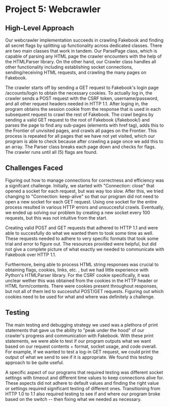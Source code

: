 # Project 5: Webcrawler

## High-Level Approach

Our webcrawler implementation succeeds in crawling Fakebook and finding all secret flags by splitting up functionality across dedicated classes. There are two main classes that work in tandem. Our ParsePage class, which is capable of parsing any HTML page the crawler encounters with the help of the HTMLParser library. On the other hand, our Crawler class handles all other functionality including establishing socket connections, sending/receiving HTML requests, and crawling the many pages on Fakebook.

The crawler starts off by sending a GET request to Fakebook's login page /accounts/login to obtain the necessary cookies. To actually log in, the crawler sends a POST request with the CSRF token, username/password, and all other request headers needed in HTTP 1.1. After loging in, the program obtains the session cookie from the response that is used in each subsequent request to crawl the rest of Fakebook. The crawl begins by sending a valid GET request to the root of Fakebook (/fakebook/) and parses the page to find any sub-pages (elements with href tag), adds this to the Frontier of unvisited pages, and crawls all pages on the Frontier. This process is repeated for all pages that we have not yet visited, which our program is able to check because after crawling a page once we add this to an array. The Parser class breaks each page down and checks for flags. The crawler runs until all (5) flags are found.

## Challenges Faced

Figuring out how to manage connections for correctness and efficiency was a signifcant challenge. Initially, we started with "Connection: close" that opened a socket for each request, but was way too slow. After this, we tried changing to "Connection: keep-alive" so that our program did not need to open a new socket for each GET request. Using one socket for the entire process resulted in various HTTP errors and unsuccesful crawls. Eventually, we ended up solving our problem by creating a new socket every 100 requests, but this was not intuitive from the start.

Creating valid POST and GET requests that adhered to HTTP 1.1 and were able to succesfully do what we wanted them to took some time as well. These requests needed to adhere to very specific formats that took some trial and error to figure out. The resources provided were helpful, but did not give a complete picture of what exactly we needed to communicate with Fakebook over HTTP 1.1.

Furthermore, being able to process HTML string responses was crucial to obtaining flags, cookies, links, etc. , but we had little experience with Python's HTMLParser library. For the CSRF cookie specifically, it was unclear wether this was obtained from the cookies in the HTTP header or HTML form/contents. There were cookies present throughout responses, but not all of them led to successful POST/GET requests. Figuring out which cookies need to be used for what and where was definitely a challenge.

## Testing

The main testing and debugging strategy we used was a plethora of print statements that gave us the ability to "peak under the hood" of our crawler's progress and communication with Fakebook. With these print statements, we were able to test if our program outputs what we want based on our request contents + format, socket usage, and code overall. For example, if we wanted to test a log-in GET request, we could print the output of what we send to see if it is appropriate. We found this testing approach to be quite useful.

A specific aspect of our programs that required testing was different socket settings with timeout and different time values to keep connections alive for. These aspects did not adhere to default values and finding the right value or settings required significant testing of different ones. Transitioning from HTTP 1.0 to 1.1 also required testing to see if and where our program broke based on the switch -- then fixing what we needed as necessary.
